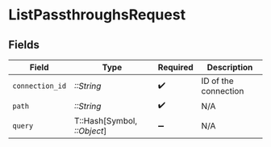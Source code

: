# ListPassthroughsRequest


## Fields

| Field                       | Type                        | Required                    | Description                 |
| --------------------------- | --------------------------- | --------------------------- | --------------------------- |
| `connection_id`             | *::String*                  | :heavy_check_mark:          | ID of the connection        |
| `path`                      | *::String*                  | :heavy_check_mark:          | N/A                         |
| `query`                     | T::Hash[Symbol, *::Object*] | :heavy_minus_sign:          | N/A                         |